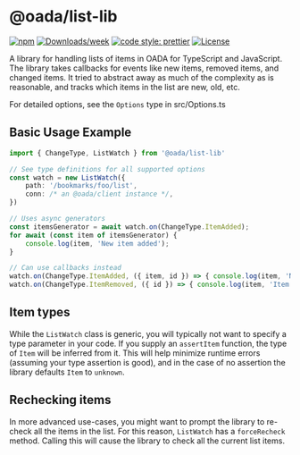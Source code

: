 # @oada/list-lib

[![npm](https://img.shields.io/npm/v/@oada/list-lib)](https://www.npmjs.com/package/@oada/list-lib)
[![Downloads/week](https://img.shields.io/npm/dw/@oada/list-lib.svg)](https://npmjs.org/package/@oada/list-lib)
[![code style: prettier](https://img.shields.io/badge/code_style-prettier-ff69b4.svg)](https://github.com/prettier/prettier)
[![License](https://img.shields.io/github/license/OADA/client)](LICENSE)

A library for handling lists of items in OADA for TypeScript and JavaScript.
The library takes callbacks for events like
new items, removed items, and changed items.
It tried to abstract away as much of the complexity as is reasonable,
and tracks which items in the list are new, old, etc.

For detailed options, see the `Options` type in src/Options.ts

## Basic Usage Example

```typescript
import { ChangeType, ListWatch } from '@oada/list-lib'

// See type definitions for all supported options
const watch = new ListWatch({
    path: '/bookmarks/foo/list',
    conn: /* an @oada/client instance */,
})

// Uses async generators
const itemsGenerator = await watch.on(ChangeType.ItemAdded);
for await (const item of itemsGenerator) {
    console.log(item, 'New item added');
}

// Can use callbacks instead
watch.on(ChangeType.ItemAdded, ({ item, id }) => { console.log(item, 'New list item') });
watch.on(ChangeType.ItemRemoved, ({ id }) => { console.log(item, 'Item removed') },
```

## Item types

While the `ListWatch` class is generic,
you will typically not want to specify a type parameter in your code.
If you supply an `assertItem` function,
the type of `Item` will be inferred from it.
This will help minimize runtime errors
(assuming your type assertion is good),
and in the case of no assertion the library defaults `Item` to `unknown`.

## Rechecking items

In more advanced use-cases, you might want to prompt the library to re-check
all the items in the list.
For this reason, `ListWatch` has a `forceRecheck` method.
Calling this will cause the library to check all the current list items.
